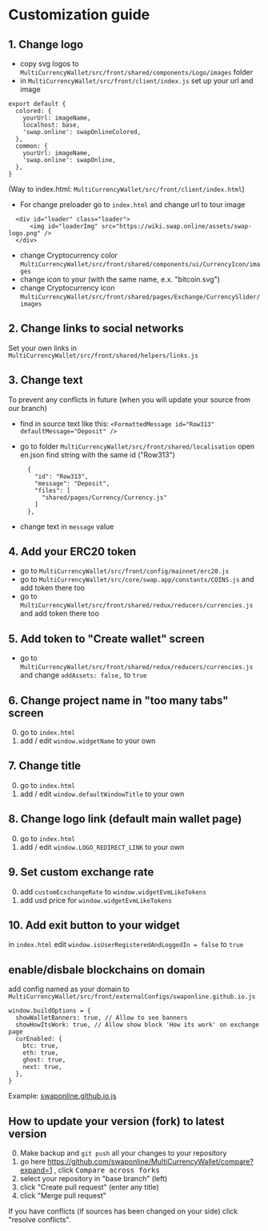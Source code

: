 # Customization guide

## 1. Change logo

- copy svg logos to `MultiCurrencyWallet/src/front/shared/components/Logo/images` folder
- in `MultiCurrencyWallet/src/front/client/index.js` set up your url and image

```
export default {
  colored: {
    yourUrl: imageName,
    localhost: base,
    'swap.online': swapOnlineColored,
  },
  common: {
    yourUrl: imageName,
    'swap.online': swapOnline,
  },
}
```

(Way to index.html: `MultiCurrencyWallet/src/front/client/index.html`)

- For change preloader go to `index.html` and change url to tour image

```
  <div id="loader" class="loader">
      <img id="loaderImg" src="https://wiki.swap.online/assets/swap-logo.png" />
  </div>
```

- change Cryptocurrency color `MultiCurrencyWallet/src/front/shared/components/ui/CurrencyIcon/images`
- change icon to your (with the same name, e.x. "bitcoin.svg")
- change Cryptocurrency icon `MultiCurrencyWallet/src/front/shared/pages/Exchange/CurrencySlider/images`


## 2. Change links to social networks

Set your own links in `MultiCurrencyWallet/src/front/shared/helpers/links.js`


## 3. Change text

To prevent any conflicts in future (when you will update your source from our branch)

- find in source text like this:
  `<FormattedMessage id="Row313" defaultMessage="Deposit" /> `

- go to folder `MultiCurrencyWallet/src/front/shared/localisation`
  open en.json
  find string with the same id ("Row313")

  ```
    {
      "id": "Row313",
      "message": "Deposit",
      "files": [
        "shared/pages/Currency/Currency.js"
      ]
    },
  ```

- change text in `message` value


## 4. Add your ERC20 token

- go to `MultiCurrencyWallet/src/front/config/mainnet/erc20.js`
- go to `MultiCurrencyWallet/src/core/swap.app/constants/COINS.js` and add token there too
- go to `MultiCurrencyWallet/src/front/shared/redux/reducers/currencies.js` and add token there too


## 5. Add token to "Create wallet" screen

- go to `MultiCurrencyWallet/src/front/shared/redux/reducers/currencies.js` and change `addAssets: false,` to `true`


## 6. Change project name in "too many tabs" screen

0. go to `index.html`
1. add / edit `window.widgetName` to your own


## 7. Change title

0. go to `index.html`
1. add / edit `window.defaultWindowTitle` to your own


## 8. Change logo link (default main wallet page)

0. go to `index.html`
1. add / edit `window.LOGO_REDIRECT_LINK` to your own


## 9. Set custom exchange rate

0. add `customEcxchangeRate` to `window.widgetEvmLikeTokens`
1. add usd price for `window.widgetEvmLikeTokens`


## 10. Add exit button to your widget

in `index.html` edit `window.isUserRegisteredAndLoggedIn = false` to `true`


## enable/disbale blockchains on domain

add config named as your domain to `MultiCurrencyWallet/src/front/externalConfigs/swaponline.github.io.js`

```
window.buildOptions = {
  showWalletBanners: true, // Allow to see banners
  showHowItsWork: true, // Allow show block 'How its work' on exchange page
  curEnabled: {
    btc: true,
    eth: true,
    ghost: true,
    next: true,
  },
}
```

Example: [swaponline.github.io.js](https://github.com/swaponline/MultiCurrencyWallet/blob/master/src/front/externalConfigs/swaponline.github.io.js#L43)


## How to update your version (fork) to latest version

0. Make backup and `git push` all your changes to your repository
1. go here https://github.com/swaponline/MultiCurrencyWallet/compare?expand=1 , click <kbd>Compare across forks</kbd>
2. select your repository in "base branch" (left)
3. click "Create pull request" (enter any title)
4. click "Merge pull request"

If you have conflicts (if sources has been changed on your side) click "resolve conflicts".